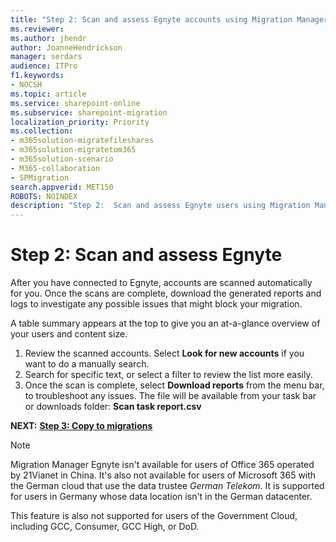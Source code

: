 ```yaml
---
title: "Step 2: Scan and assess Egnyte accounts using Migration Manager"
ms.reviewer: 
ms.author: jhendr
author: JoanneHendrickson
manager: serdars
audience: ITPro
f1.keywords:
- NOCSH
ms.topic: article
ms.service: sharepoint-online
ms.subservice: sharepoint-migration
localization_priority: Priority
ms.collection:
- m365solution-migratefileshares
- m365solution-migratetom365
- m365solution-scenario
- M365-collaboration
- SPMigration
search.appverid: MET150
ROBOTS: NOINDEX
description: "Step 2:  Scan and assess Egnyte users using Migration Manager."
---
```


# Step 2: Scan and assess Egnyte

After you have connected to Egnyte, accounts are scanned automatically for you. Once the scans are complete, download the generated reports and logs to investigate any possible issues that might block your migration.

A table summary appears at the top to give you an at-a-glance overview of your users and content size.



1.  Review the scanned accounts. Select **Look for new accounts** if you want to do a manually search.
2. Search for specific text, or select a filter to review the list more easily.
3. Once the scan is complete, select **Download reports** from the menu bar, to troubleshoot any issues. The file will be available from your task bar or downloads folder: **Scan task report.csv**

**NEXT:**  [ **Step 3: Copy to migrations**](mm-egnyte-step3-copy-to-migrations.md)


>[!NOTE]
>Migration Manager Egnyte isn't available for users of Office 365 operated by 21Vianet in China. It's also not available for users of Microsoft 365 with the German cloud that use the data trustee *German Telekom*. It is supported for users in Germany whose data location isn't in the German datacenter.
>
> This feature is also not supported for users of the Government Cloud, including GCC, Consumer, GCC High, or DoD.